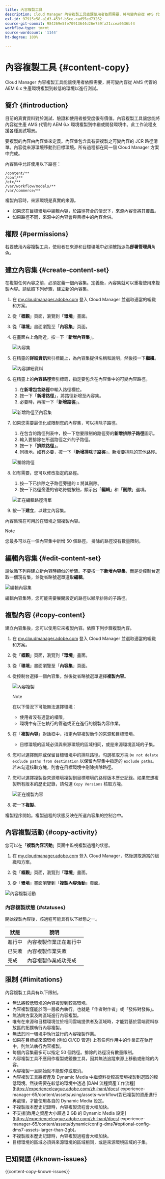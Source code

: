 ```yaml
---
title: 內容複製工具
description: Cloud Manager 內容複製工具能讓使用者依照需要，將可變內容從 AMS 代管的 AEM 6.x 生產環境複製到較低的環境以進行測試。
exl-id: 97915e58-a1d3-453f-b5ce-cad55ed73262
source-git-commit: 984269e5fe70913644d26e759fa21ccea0536bf4
workflow-type: tm+mt
source-wordcount: '1144'
ht-degree: 100%

---
```



# 內容複製工具 {#content-copy}

Cloud Manager 內容複製工具能讓使用者依照需要，將可變內容從 AMS 代管的 AEM 6.x 生產環境複製到較低的環境以進行測試。

## 簡介 {#introduction}

目前的真實資料對於測試、驗證和使用者接受度很有價值。內容複製工具讓您能將內容從生產 AMS 代管的 AEM 6.x 環境複製到中繼或開發環境中。此工作流程支援各種測試場景。

要複製的內容由內容集來定義。內容集包含具有要複製之可變內容的 JCR 路徑清單。內容從來源環境移動到目標環境。所有過程都在同一個 Cloud Manager 方案中完成。

內容集中允許使用以下路徑：

```text
/content/**
/conf/**
/etc/**
/var/workflow/models/**
/var/commerce/**
```

複製內容時，來源環境是真實的來源。

* 如果您在目標環境中編輯內容，於路徑符合的情況下，來源內容會將其覆蓋。
* 如果路徑不同，來源中的內容會與目標中的內容合併。

## 權限 {#permissions}

若要使用內容複製工具，使用者在來源和目標環境中必須被指派為&#x200B;**部署管理員**&#x200B;角色。

## 建立內容集 {#create-content-set}

在複製任何內容之前，必須定義一個內容集。定義後，內容集就可以重複使用來複製內容。請依照下列步驟，建立新的內容集。

1. 在 [my.cloudmanager.adobe.com](https://my.cloudmanager.adobe.com/) 登入 Cloud Manager 並選取適當的組織和方案。

1. 從「**概觀**」頁面，瀏覽到「**環境**」畫面。

1. 從「**環境**」畫面瀏覽至「**內容集**」頁面。

1. 在畫面右上角附近，按一下「**新增內容集**」。

   ![內容集](/help/assets/content-sets.png)

1. 在精靈的&#x200B;**詳細資訊**&#x200B;索引標籤上，為內容集提供名稱和說明，然後按一下&#x200B;**繼續**。

   ![內容詳細資料](/help/assets/add-content-set-details.png)

1. 在精靈上的&#x200B;**內容路徑**&#x200B;索引標籤，指定要包含在內容集中的可變內容路徑。

   1. 在&#x200B;**新增包含路徑**&#x200B;中輸入路徑欄位。
   1. 按一下「**新增路徑**」，將路徑新增至內容集。
   1. 必要時，再按一下「**新增路徑**」。

   ![新增路徑至內容集](/help/assets/add-content-set-paths.png)

1. 如果您需要最佳化或限制您的內容集，可以排除子路徑。

   1. 在包含的路徑列表中，按一下您要限制的路徑旁的&#x200B;**新增排除子路徑**&#x200B;圖示。
   1. 輸入要排除在所選路徑之外的子路徑。
   1. 按一下「**排除路徑**」。
   1. 同樣地，如有必要，按一下「**新增排除子路徑**」，新增要排除的其他路徑。

   ![排除路徑](/help/assets/add-content-set-paths-excluded.png)

1. 如有需要，您可以修改指定的路徑。

   1. 按一下已排除之子路徑旁邊的 `X` 將其刪除。
   1. 按一下路徑旁邊的省略符號按鈕，顯示出「**編輯**」和「**刪除**」選項。

   ![正在編輯路徑清單](/help/assets/add-content-set-excluded-paths.png)

1. 按一下&#x200B;**建立**，以建立內容集。

內容集現在可用於在環境之間複製內容。

>[!NOTE]
>
>您最多可以在一個內容集中新增 50 個路徑。
>排除的路徑沒有數量限制。

## 編輯內容集 {#edit-content-set}

請依循下列與建立新內容時類似的步驟。不要按一下&#x200B;**新增內容集**，而是從控制台選取一個現有集，並從省略號選單選取&#x200B;**編輯**。

![編輯內容集](/help/assets/edit-content-set.png)

編輯內容集時，您可能需要展開設定的路徑以顯示排除的子路徑。

## 複製內容 {#copy-content}

建立內容集後，您可以使用它來複製內容。依照下列步驟複製內容。

1. 在 [my.cloudmanager.adobe.com](https://my.cloudmanager.adobe.com/) 登入 Cloud Manager 並選取適當的組織和方案。

1. 從「**概觀**」頁面，瀏覽到「**環境**」畫面。

1. 從「**環境**」畫面瀏覽至「**內容集**」頁面。

1. 從控制台選擇一個內容集，然後從省略號選單選擇&#x200B;**複製內容**。

   ![內容複製](/help/assets/copy-content.png)

   >[!NOTE]
   >
   >在以下情況下可能無法選擇環境：
   >
   >* 使用者沒有適當的權限。
   >* 環境中有正在執行的管道或正在進行的複製內容作業。

1. 在「**複製內容**」對話框中，指定內容複製動作的來源和目標環境。
   * 目標環境的區域必須與來源環境的區域相同，或是來源環境區域的子集。

1. 您可以選擇刪除或保留目標環境中的排除路徑。勾選核取方塊 `Do not delete exclude paths from destination` 以保留內容集中指定的 `exclude paths`。若未勾選核取方塊，則會在目標環境中刪除排除路徑。

1. 您可以選擇複製從來源環境複製到目標環境的路徑版本歷史記錄。如果您想複製所有版本的歷史記錄，請勾選 `Copy Versions` 核取方塊。

   ![正在複製內容](/help/assets/copying-content.png)

1. 按一下&#x200B;**複製**。

複製程序開始。複製過程的狀態反映在所選內容集的控制台中。

## 內容複製活動 {#copy-activity}

您可以在「**複製內容活動**」頁面中監視複製過程的狀態。

1. 在 [my.cloudmanager.adobe.com](https://my.cloudmanager.adobe.com/) 登入 Cloud Manager，然後選取適當的組織和方案。

1. 從「**概觀**」頁面，瀏覽到「**環境**」畫面。

1. 從「**環境**」畫面瀏覽到「**複製內容活動**」頁面。

![內容複製活動](/help/assets/copy-content-activity.png)

### 內容複製狀態 {#statuses}

開始複製內容後，該過程可能具有以下狀態之一。

| 狀態 | 說明 |
|---|---|
| 進行中 | 內容複製作業正在進行中 |
| 已失敗 | 內容複製作業失敗 |
| 完成 | 內容複製作業成功完成 |

## 限制 {#limitations}

內容複製工具具有以下限制。

* 無法將較低環境的內容複製到較高環境。
* 內容複製僅能於同一層級內執行。也就是「作者對作者」或「發佈對發佈」。
* 無法跨方案及跨區域進行內容複製。
* 唯有在來源和目標環境位於相同雲端提供者及區域時，才能對基於雲端資料存放區的拓撲執行內容複製。
* 無法於同一環境中執行並行的內容複製作業。
* 如果在目標或來源環境 (例如 CI/CD 管道) 上有任何作用中的作業正在執行中，則無法執行內容複製。
* 每個內容集最多可以指定 50 個路徑。排除的路徑沒有數量限制。
* 內容複製工具不應用作複製或鏡像工具，因其無法追蹤來源上移動或刪除的內容。
* 內容複製一旦開始就不能暫停或取消。
* 內容複製工具將資產及 Dynamic Media 中繼資料從較高環境複製到選取的較低環境。然後需要在較低的環境中透過 [DAM 流程資產工作流程](https://experienceleague.adobe.com/zh-hant/docs/ experience-manager-65/content/assets/using/assets-workflow)對已複製的資產進行再處理，才能使用各自的 Dynamic Media 設定。
* 不複製版本歷史記錄時，內容複製流程會大幅加快。
* 不支援[啟用之資產大小超過 2 GB 的 Dynamic Media 設定](https://experienceleague.adobe.com/zh-hant/docs/ experience-manager-65/content/assets/dynamic/config-dms7#optional-config-dms7-assets-larger-than-2gb)。
* 不複製版本歷史記錄時，內容複製過程會大幅加快。
* 目標環境的區域必須與來源環境的區域相同，或是來源環境區域的子集。

## 已知問題 {#known-issues}

{{content-copy-known-issues}}

